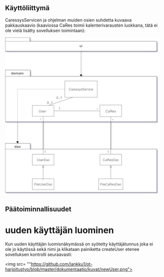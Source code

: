 ## Käyttöliittymä

CaressysServicen ja ohjelman muiden osien suhdetta kuvaava pakkauskaavio (kaaviossa CaRes toimii kalenterivarausten luokkana, tätä ei ole vielä lisätty sovelluksen toimintaan):

<img src= "https://github.com/lankku1/ot-harjoitustyo/blob/master/dokumentaatio/kuvat/pakkauskaavioSovelluksesta.png">

## Päätoiminnallisuudet

# uuden käyttäjän luominen

Kun uuden käyttäjän luomisnäkymässä on syötetty käyttäjätunnus joka ei ole jo käytössä sekä nimi ja klikataan painiketta createUser etenee sovelluksen kontrolli seuraavasti:

<img src= ""https://github.com/lankku1/ot-harjoitustyo/blob/master/dokumentaatio/kuvat/newUser.png">
